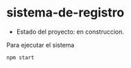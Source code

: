 # sistema-de-registro

- Estado del proyecto: en construccion.

Para ejecutar el sistema

```npm start```
